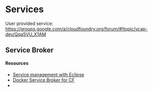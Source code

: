 # Services

User provided service: https://groups.google.com/a/cloudfoundry.org/forum/#!topic/vcap-dev/Qqa5VU_X1AM

## Service Broker


#### Resources

* [Service management with Eclipse](http://blog.pivotal.io/cloud-foundry-pivotal/products/service-management-through-cloud-foundry-eclipse)
* [Docker Service Broker for CF](http://blog.pivotal.io/cloud-foundry-pivotal/products/docker-service-broker-for-cloud-foundry)
*
